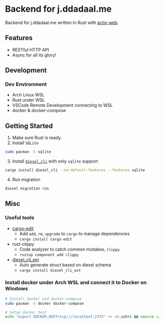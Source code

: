 # Backend for j.ddadaal.me

Backend for j.ddadaal.me written in Rust with [actix-web](https://github.com/actix/actix-web).

## Features

- RESTful HTTP API
- Async for all its glory!

## Development 

### Dev Environment

- Arch Linux WSL
- Rust under WSL
- VSCode Remote Development connecting to WSL
- docker & docker-compose 

## Getting Started

1. Make sure Rust is ready.
2. Install `SQLite`

```bash
sudo pacman -S sqlite
```

3. Install [`diesel_cli`](https://github.com/diesel-rs/diesel/tree/master/diesel_cli) with only `sqlite` support
```bash
cargo install diesel_cli --no-default-features --features sqlite
```

4. Run migration
```bash
diesel migration run
```

## Misc 

### Useful tools

- [cargo-edit](https://github.com/killercup/cargo-edit)
  - Add `add`, `rm`, `upgrade` to `cargo` to manage dependencies
  - `cargo install cargo-edit`
- rust-clippy
  - Code analyzer to catch common mistakes, `clippy`
  - `rustup component add clippy`
- [diesel_cli_ext](https://github.com/abbychau/diesel_cli_ext)
  - Auto generate struct based on diesel schema
  - `cargo install diesel_cli_ext`

### Install docker under Arch WSL and connect it to Docker on Windows

```bash
# Install docker and docker-compose
sudo pacman -S docker docker-compose

# Setup docker host
echo "export DOCKER_HOST=tcp://localhost:2375" >> ~/.zshrc && source ~/.zshrc
```